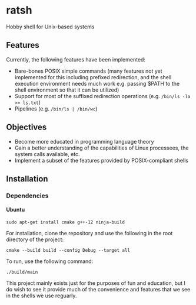 # ratsh
Hobby shell for Unix-based systems

## Features
Currently, the following features have been implemented:

- Bare-bones POSIX simple commands (many features not yet implemented for this including prefixed redirection, and the shell execution environment needs much work e.g. passing $PATH to the shell environment so that it can be utilized)
- Support for most of the suffixed redirection operations (e.g. `/bin/ls -la >> ls.txt`)
- Pipelines (e.g. `/bin/ls | /bin/wc`)

## Objectives
- Become more educated in programming language theory
- Gain a better understanding of the capabilities of Linux processees, the system calls available, etc.
- Implement a subset of the features provided by POSIX-compliant shells

## Installation

### Dependencies

#### Ubuntu
```console
sudo apt-get install cmake g++-12 ninja-build
```

For installation, clone the repository and use the following in the root directory of the project:

`cmake --build build --config Debug --target all`

To run, use the following command:

`./build/main`

This project mainly exists just for the purposes of fun and education, but I do wish to see it provide much of the convenience and features that we see in the shells we use reguarly.
